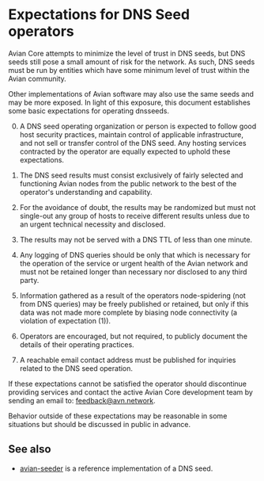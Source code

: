 Expectations for DNS Seed operators
====================================

Avian Core attempts to minimize the level of trust in DNS seeds,
but DNS seeds still pose a small amount of risk for the network.
As such, DNS seeds must be run by entities which have some minimum
level of trust within the Avian community.

Other implementations of Avian software may also use the same
seeds and may be more exposed. In light of this exposure, this
document establishes some basic expectations for operating dnsseeds.

0. A DNS seed operating organization or person is expected to follow good
host security practices, maintain control of applicable infrastructure,
and not sell or transfer control of the DNS seed. Any hosting services
contracted by the operator are equally expected to uphold these expectations.

1. The DNS seed results must consist exclusively of fairly selected and
functioning Avian nodes from the public network to the best of the
operator's understanding and capability.

2. For the avoidance of doubt, the results may be randomized but must not
single-out any group of hosts to receive different results unless due to an
urgent technical necessity and disclosed.

3. The results may not be served with a DNS TTL of less than one minute.

4. Any logging of DNS queries should be only that which is necessary
for the operation of the service or urgent health of the Avian
network and must not be retained longer than necessary nor disclosed
to any third party.

5. Information gathered as a result of the operators node-spidering
(not from DNS queries) may be freely published or retained, but only
if this data was not made more complete by biasing node connectivity
(a violation of expectation (1)).

6. Operators are encouraged, but not required, to publicly document the
details of their operating practices.

7. A reachable email contact address must be published for inquiries
related to the DNS seed operation.

If these expectations cannot be satisfied the operator should
discontinue providing services and contact the active Avian
Core development team by sending an email to:
[feedback@avn.network](mailto:feedback@avn.network).

Behavior outside of these expectations may be reasonable in some
situations but should be discussed in public in advance.

See also
----------
- [avian-seeder](https://github.com/AvianNetwork/avian-seeder) is a reference implementation of a DNS seed.
